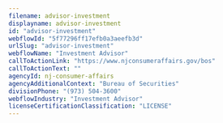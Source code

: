 ```yaml
---
filename: advisor-investment
displayname: advisor-investment
id: "advisor-investment"
webflowId: "5f77296ff17efb0a3aeefb3d"
urlSlug: "advisor-investment"
webflowName: "Investment Advisor"
callToActionLink: "https://www.njconsumeraffairs.gov/bos"
callToActionText: ""
agencyId: nj-consumer-affairs
agencyAdditionalContext: "Bureau of Securities"
divisionPhone: "(973) 504-3600"
webflowIndustry: "Investment Advisor"
licenseCertificationClassification: "LICENSE"
---
```

